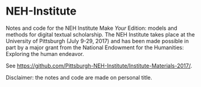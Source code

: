 # NEH-Institute
Notes and code for the NEH Institute Make _Your_ Edition: models and methods for digital textual scholarship. The NEH Institute takes place at the University of Pittsburgh (July 9-29, 2017) and has been made possible in part by a major grant from the National Endowment for the Humanities: Exploring the human endeavor.

See <https://github.com/Pittsburgh-NEH-Institute/Institute-Materials-2017/>.

Disclaimer: the notes and code are made on personal title.

